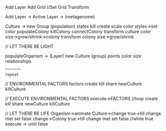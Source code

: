 Add Layer
  Add Grid
  //Set Grid Transform

Add Layer -> Active Layer -> (metagenome)
  
  Culture -> new Group (population)
    states
      kill
      create
      scale
      color
    styles->set
      color
    populateColony
    killColony
    connectColony
    transform culture
      color
      size->grow/shrink->colony
    transform colony
      size->grow/shrink


// LET THERE BE LIGHT

populateOrganism -> (Layer)
  new Culture (group)
    points
    color
    size
    relationships

    ^^^^^^^
    repeat


// ENVIRONMENTAL FACTORS
factors
  create
  kill
  share
  newCulture
  killCulture


// EXECUTE ENVIRONMENTAL FACTORS
execute->FACTORS //loop
  create
  kill
  share
  newCulture
  killCulture

// LET THERE BE LIFE
  Organism->animate
    Culture->change
      true->till change met
        set false
    change->Colony
      true->till change met
        set false
        //while true execute -> until false











